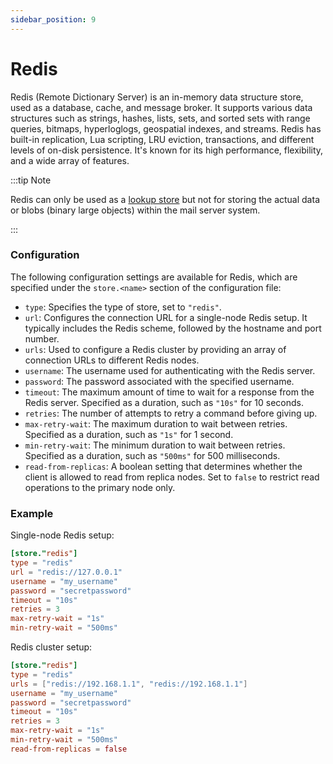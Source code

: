 ```yaml
---
sidebar_position: 9
---
```


# Redis

Redis (Remote Dictionary Server) is an in-memory data structure store, used as a database, cache, and message broker. It supports various data structures such as strings, hashes, lists, sets, and sorted sets with range queries, bitmaps, hyperloglogs, geospatial indexes, and streams. Redis has built-in replication, Lua scripting, LRU eviction, transactions, and different levels of on-disk persistence. It's known for its high performance, flexibility, and a wide array of features.

:::tip Note

Redis can only be used as a [lookup store](/docs/storage/lookup) but not for storing the actual data or blobs (binary large objects) within the mail server system.

:::

### Configuration

The following configuration settings are available for Redis, which are specified under the `store.<name>` section of the configuration file:

- `type`: Specifies the type of store, set to `"redis"`.
- `url`: Configures the connection URL for a single-node Redis setup. It typically includes the Redis scheme, followed by the hostname and port number.
- `urls`: Used to configure a Redis cluster by providing an array of connection URLs to different Redis nodes.
- `username`: The username used for authenticating with the Redis server.
- `password`: The password associated with the specified username.
- `timeout`: The maximum amount of time to wait for a response from the Redis server. Specified as a duration, such as `"10s"` for 10 seconds.
- `retries`: The number of attempts to retry a command before giving up.
- `max-retry-wait`: The maximum duration to wait between retries. Specified as a duration, such as `"1s"` for 1 second.
- `min-retry-wait`: The minimum duration to wait between retries. Specified as a duration, such as `"500ms"` for 500 milliseconds.
- `read-from-replicas`: A boolean setting that determines whether the client is allowed to read from replica nodes. Set to `false` to restrict read operations to the primary node only.


### Example

Single-node Redis setup:

```toml
[store."redis"]
type = "redis"
url = "redis://127.0.0.1"
username = "my_username"
password = "secretpassword"
timeout = "10s"
retries = 3
max-retry-wait = "1s"
min-retry-wait = "500ms"
```

Redis cluster setup:

```toml
[store."redis"]
type = "redis"
urls = ["redis://192.168.1.1", "redis://192.168.1.1"] 
username = "my_username"
password = "secretpassword"
timeout = "10s"
retries = 3
max-retry-wait = "1s"
min-retry-wait = "500ms"
read-from-replicas = false
```
